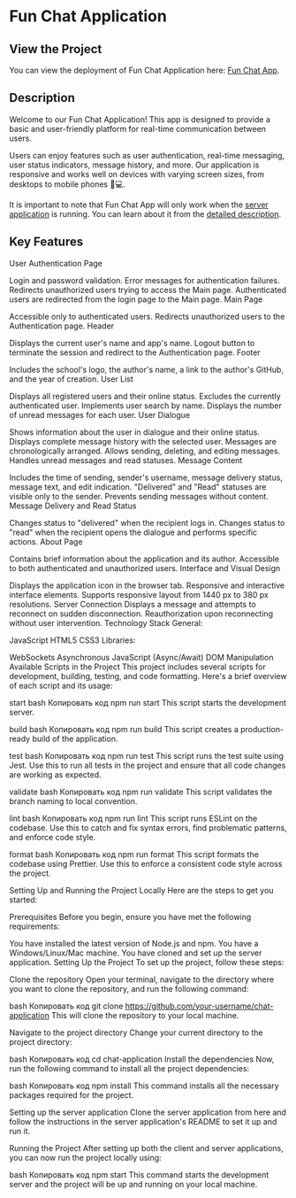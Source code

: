 
# Fun Chat Application

## View the Project
You can view the deployment of Fun Chat Application here: [Fun Chat App](https://rolling-scopes-school.github.io/chekhanadski-JSFE2023Q4/fun-chat/#/).

## Description
Welcome to our Fun Chat Application! This app is designed to provide a basic and user-friendly platform for real-time communication between users.

Users can enjoy features such as user authentication, real-time messaging, user status indicators, message history, and more. Our application is responsive and works well on devices with varying screen sizes, from desktops to mobile phones 📱💻.

It is important to note that Fun Chat App will only work when the [server application](https://github.com/rolling-scopes-school/fun-chat-server/tree/main) is running. You can learn about it from the [detailed description](https://github.com/rolling-scopes-school/fun-chat-server/tree/).

## Key Features
User Authentication Page

Login and password validation.
Error messages for authentication failures.
Redirects unauthorized users trying to access the Main page.
Authenticated users are redirected from the login page to the Main page.
Main Page

Accessible only to authenticated users.
Redirects unauthorized users to the Authentication page.
Header

Displays the current user's name and app's name.
Logout button to terminate the session and redirect to the Authentication page.
Footer

Includes the school's logo, the author's name, a link to the author's GitHub, and the year of creation.
User List

Displays all registered users and their online status.
Excludes the currently authenticated user.
Implements user search by name.
Displays the number of unread messages for each user.
User Dialogue

Shows information about the user in dialogue and their online status.
Displays complete message history with the selected user.
Messages are chronologically arranged.
Allows sending, deleting, and editing messages.
Handles unread messages and read statuses.
Message Content

Includes the time of sending, sender's username, message delivery status, message text, and edit indication.
"Delivered" and "Read" statuses are visible only to the sender.
Prevents sending messages without content.
Message Delivery and Read Status

Changes status to "delivered" when the recipient logs in.
Changes status to "read" when the recipient opens the dialogue and performs specific actions.
About Page

Contains brief information about the application and its author.
Accessible to both authenticated and unauthorized users.
Interface and Visual Design

Displays the application icon in the browser tab.
Responsive and interactive interface elements.
Supports responsive layout from 1440 px to 380 px resolutions.
Server Connection
Displays a message and attempts to reconnect on sudden disconnection.
Reauthorization upon reconnecting without user intervention.
Technology Stack
General:

JavaScript
HTML5
CSS3
Libraries:

WebSockets
Asynchronous JavaScript (Async/Await)
DOM Manipulation
Available Scripts in the Project
This project includes several scripts for development, building, testing, and code formatting. Here's a brief overview of each script and its usage:

start
bash
Копировать код
npm run start
This script starts the development server.

build
bash
Копировать код
npm run build
This script creates a production-ready build of the application.

test
bash
Копировать код
npm run test
This script runs the test suite using Jest. Use this to run all tests in the project and ensure that all code changes are working as expected.

validate
bash
Копировать код
npm run validate
This script validates the branch naming to local convention.

lint
bash
Копировать код
npm run lint
This script runs ESLint on the codebase. Use this to catch and fix syntax errors, find problematic patterns, and enforce code style.

format
bash
Копировать код
npm run format
This script formats the codebase using Prettier. Use this to enforce a consistent code style across the project.

Setting Up and Running the Project Locally
Here are the steps to get you started:

Prerequisites
Before you begin, ensure you have met the following requirements:

You have installed the latest version of Node.js and npm.
You have a Windows/Linux/Mac machine.
You have cloned and set up the server application.
Setting Up the Project
To set up the project, follow these steps:

Clone the repository
Open your terminal, navigate to the directory where you want to clone the repository, and run the following command:

bash
Копировать код
git clone https://github.com/your-username/chat-application
This will clone the repository to your local machine.

Navigate to the project directory
Change your current directory to the project directory:

bash
Копировать код
cd chat-application
Install the dependencies
Now, run the following command to install all the project dependencies:

bash
Копировать код
npm install
This command installs all the necessary packages required for the project.

Setting up the server application
Clone the server application from here and follow the instructions in the server application's README to set it up and run it.

Running the Project
After setting up both the client and server applications, you can now run the project locally using:

bash
Копировать код
npm start
This command starts the development server and the project will be up and running on your local machine.
